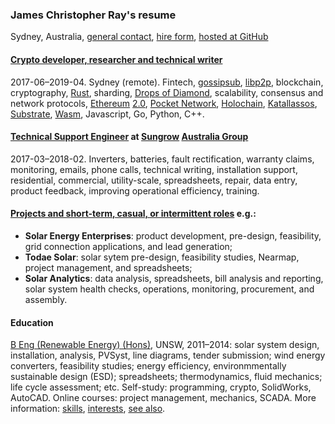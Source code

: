 ### James Christopher Ray's resume

Sydney, Australia, [general contact](https://docs.google.com/forms/d/e/1FAIpQLSeY71SEvQhHWlspzkvw0odpfdjqdEyy8ORL8XtRMFMQkzYfQg/viewform), [hire form](https://docs.google.com/forms/d/e/1FAIpQLSeZ4vGadZrl01nROy3VrL0C1sl9PgS_MMMlaTcDeaUR8Nm5RA/viewform?usp=pp_url), [hosted at GitHub](https://github.com/jamesray1/cv)

#### [Crypto developer, researcher and technical writer](crypto-industry-experience.md)

2017-06–2019-04. Sydney (remote). Fintech, [gossipsub](https://github.com/libp2p/rust-libp2p/pull/767), [libp2p](https://libp2p.io), blockchain, cryptography, [Rust](https://www.rust-lang.org/), sharding, [Drops of Diamond](https://github.com/Drops-of-Diamond/diamond_drops), scalability, consensus and network protocols, [Ethereum](https://ethereum.org/) [2.0](https://github.com/ethereum/eth2.0-specs), [Pocket Network](https://pokt.network/), [Holochain](https://holochain.org), [Katallassos](https://katallassos.com), [Substrate](https://www.parity.io/substrate/), [Wasm](https://webassembly.org/), Javascript, Go, Python, C++.

#### [Technical Support Engineer](tech-support-eng-SG.md) at [Sungrow](https://en.sungrowpower.com/) [Australia Group](https://www.sungrowpower.com.au/)

2017-03–2018-02. Inverters, batteries, fault rectification, warranty claims, monitoring, emails, phone calls, technical writing, installation support, residential, commercial, utility-scale, spreadsheets, repair, data entry, product feedback, improving operational efficiency, training.

#### [Projects and short-term, casual, or intermittent roles](projects.md) e.g.:

- **Solar Energy Enterprises**: product development, pre-design, feasibility, grid connection applications, and lead generation;
- **Todae Solar**: solar sytem pre-design, feasibility studies, Nearmap, project management, and spreadsheets;
- **Solar Analytics**: data analysis, spreadsheets, bill analysis and reporting, solar system health checks, operations, monitoring, procurement, and assembly.

#### Education

[B Eng (Renewable Energy) (Hons)](education.md), UNSW, 2011–2014: solar system design, installation, analysis, PVSyst, line diagrams, tender submission; wind energy converters, feasibility studies; energy efficiency, environmmentally sustainable design (ESD); spreadsheets; thermodynamics, fluid mechanics; life cycle assessment; etc. Self-study: programming, crypto, SolidWorks, AutoCAD. Online courses: project management, mechanics, SCADA.
More information: [skills](skills.md), [interests](https://about.me/james.ray), [see also](see-also.md).
